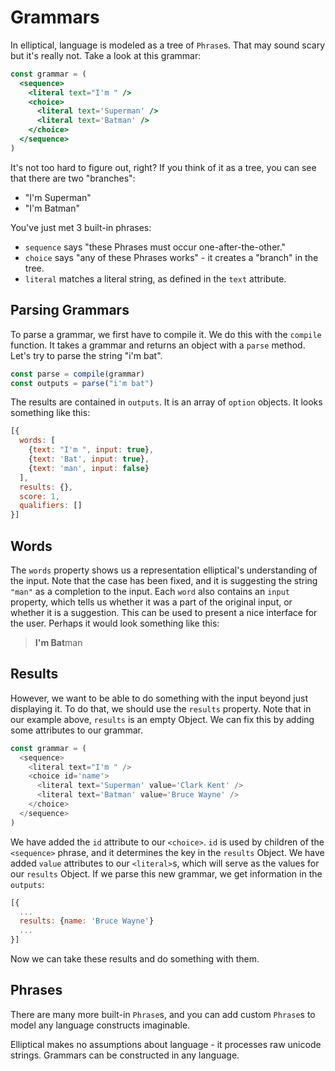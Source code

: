 # Grammars

In elliptical, language is modeled as a tree of `Phrase`s. That may sound
scary but it's really not. Take a look at this grammar:

```jsx
const grammar = (
  <sequence>
    <literal text="I'm " />
    <choice>
      <literal text='Superman' />
      <literal text='Batman' />
    </choice>
  </sequence>
)
```

It's not too hard to figure out, right? If you think of it as a tree,
you can see that there are two "branches":

- "I'm Superman"
- "I'm Batman"

You've just met 3 built-in phrases:

- `sequence` says "these Phrases must occur one-after-the-other."
- `choice` says "any of these Phrases works" - it creates a "branch"
in the tree.
- `literal` matches a literal string, as defined in the `text` attribute.

## Parsing Grammars

To parse a grammar, we first have to compile it. We do this
with the `compile` function. It takes
a grammar and returns an object with a `parse` method. Let's try to parse
the string "i'm bat".

```js
const parse = compile(grammar)
const outputs = parse("i'm bat")
```

The results are contained in `outputs`. It is an array of `option` objects.
It looks something like this:

```js
[{
  words: [
    {text: "I'm ", input: true},
    {text: 'Bat', input: true},
    {text: 'man', input: false}
  ],
  results: {},
  score: 1,
  qualifiers: []
}]
```

## Words

The `words` property shows us a representation elliptical's understanding of the
input. Note that the case has been fixed, and it is suggesting the string
`"man"` as a completion to the input. Each `word` also contains an
`input` property, which tells us whether it was a part of the original input,
or whether it is a suggestion. This can be used to present a nice
interface for the user. Perhaps it would look something like this:

> **I'm Bat**man

## Results

However, we want to be able to do something with the input beyond just
displaying it. To do that, we should use the `results` property.
Note that in our example above, `results` is an empty Object. We can fix this
by adding some attributes to our grammar.

```js
const grammar = (
  <sequence>
    <literal text="I'm " />
    <choice id='name'>
      <literal text='Superman' value='Clark Kent' />
      <literal text='Batman' value='Bruce Wayne' />
    </choice>
  </sequence>
)
```

We have added the `id` attribute to our `<choice>`. `id` is used by
children of the `<sequence>` phrase, and it determines the key in
the `results` Object. We have added `value` attributes to our `<literal>`s,
which will serve as the values for our `results` Object. If we parse
this new grammar, we get information in the `outputs`:

```js
[{
  ...
  results: {name: 'Bruce Wayne'}
  ...
}]
```

Now we can take these results and do something with them.

## Phrases

There are many more built-in `Phrase`s, and you can add custom
`Phrase`s to model any language constructs imaginable.

Elliptical makes no assumptions about language - it processes
raw unicode strings. Grammars can be constructed in any language.